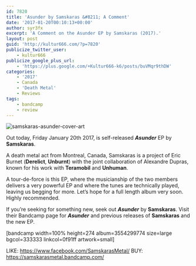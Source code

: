 ```yaml
---
id: 7820
title: 'Asunder by Samskaras &#8211; A Comment'
date: '2017-01-20T00:10:13+00:00'
author: syr3fx
excerpt: 'A Comment on the Asunder EP by Samskaras (2017).'
layout: post
guid: 'http://kultur666.com/?p=7820'
publicize_twitter_user:
    - kultur666
publicize_google_plus_url:
    - 'https://plus.google.com/+Kultur666-k6/posts/buVMqr9thDW'
categories:
    - '2017'
    - Canada
    - 'Death Metal'
    - Reviews
tags:
    - bandcamp
    - review
---
```


![samskaras-asunder-cover-art](http://localhost:8080/wp-content/uploads/2017/01/samskaras-asunder-cover-art.jpg?w=680)

Out today, Friday January 20th 2017, is self-released ***Asunder*** EP by **Samskaras**.

A death metal act from Montreal, Canada, Samskaras is a project of Eric Burnet (**Derelict**, **Unburnt**) with the joint collaboration of Alexandre Dupras, known for his work with **Teramobil** and **Unhuman**.

A tour-de-force is this EP, where the musicianship of the two members delivers a very powerful EP and where the tunes are technically played, leaving us begging for more. Let’s hope for a full length album very soon. Highly recommended.

If you’re seeking for something new, seek out ***Asunder*** by **Samskaras**. Visit their Bandcamp page for ***Asunder*** and previous releases of **Samskaras** and the new EP.

\[bandcamp width=100% height=274 album=3554299774 size=large bgcol=333333 linkcol=0f91ff artwork=small\]

LIKE: <https://www.facebook.com/SamskarasMetal/>
BUY: <https://samskarasmetal.bandcamp.com/>